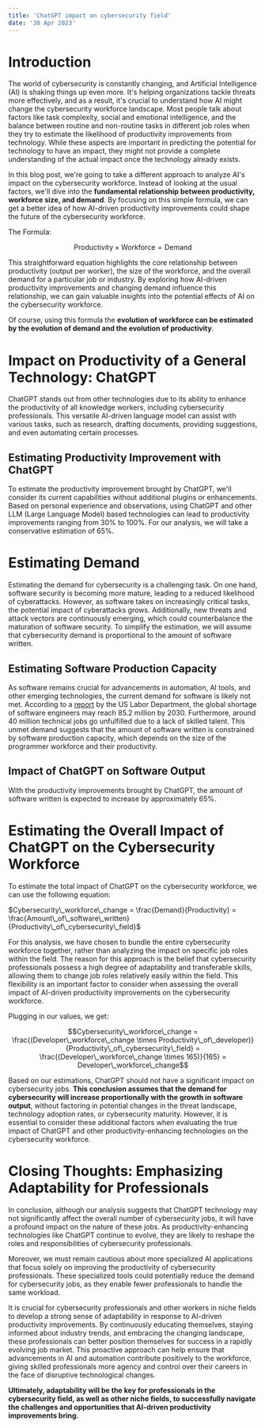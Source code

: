 ```yaml
---
title: 'ChatGPT impact on cybersecurity field'
date: '30 Apr 2023'
---
```


# Introduction
The world of cybersecurity is constantly changing, and Artificial Intelligence (AI) is shaking things up even more. It's helping organizations tackle threats more effectively, and as a result, it's crucial to understand how AI might change the cybersecurity workforce landscape. Most people talk about factors like task complexity, social and emotional intelligence, and the balance between routine and non-routine tasks in different job roles when they try to estimate the likelihood of productivity improvements from technology. While these aspects are important in predicting the potential for technology to have an impact, they might not provide a complete understanding of the actual impact once the technology already exists.

In this blog post, we're going to take a different approach to analyze AI's impact on the cybersecurity workforce. Instead of looking at the usual factors, we'll dive into the **fundamental relationship between productivity, workforce size, and demand**. By focusing on this simple formula, we can get a better idea of how AI-driven productivity improvements could shape the future of the cybersecurity workforce.

The Formula: 

$$\text{Productivity} \times \text{Workforce} = \text{Demand}$$


This straightforward equation highlights the core relationship between productivity (output per worker), the size of the workforce, and the overall demand for a particular job or industry. By exploring how AI-driven productivity improvements and changing demand influence this relationship, we can gain valuable insights into the potential effects of AI on the cybersecurity workforce.

Of course, using this formula the **evolution of workforce can be estimated by the evolution of demand and the evolution of productivity**.

# Impact on Productivity of a General Technology: ChatGPT

ChatGPT stands out from other technologies due to its ability to enhance the productivity of all knowledge workers, including cybersecurity professionals. This versatile AI-driven language model can assist with various tasks, such as research, drafting documents, providing suggestions, and even automating certain processes.

## Estimating Productivity Improvement with ChatGPT

To estimate the productivity improvement brought by ChatGPT, we'll consider its current capabilities without additional plugins or enhancements. Based on personal experience and observations, using ChatGPT and other LLM (Large Language Model) based technologies can lead to productivity improvements ranging from 30% to 100%. For our analysis, we will take a conservative estimation of 65%.

# Estimating Demand

Estimating the demand for cybersecurity is a challenging task. On one hand, software security is becoming more mature, leading to a reduced likelihood of cyberattacks. However, as software takes on increasingly critical tasks, the potential impact of cyberattacks grows. Additionally, new threats and attack vectors are continuously emerging, which could counterbalance the maturation of software security. To simplify the estimation, we will assume that cybersecurity demand is proportional to the amount of software written.

## Estimating Software Production Capacity

As software remains crucial for advancements in automation, AI tools, and other emerging technologies, the current demand for software is likely not met. According to a [report](https://codesubmit.io/blog/shortage-of-developers) by the US Labor Department, the global shortage of software engineers may reach 85.2 million by 2030. Furthermore, around 40 million technical jobs go unfulfilled due to a lack of skilled talent. This unmet demand suggests that the amount of software written is constrained by software production capacity, which depends on the size of the programmer workforce and their productivity.

## Impact of ChatGPT on Software Output

With the productivity improvements brought by ChatGPT, the amount of software written is expected to increase by approximately 65%.

# Estimating the Overall Impact of ChatGPT on the Cybersecurity Workforce

To estimate the total impact of ChatGPT on the cybersecurity workforce, we can use the following equation:

$Cybersecurity\_workforce\_change = \frac{Demand}{Productivity} = \frac{Amount\_of\_software\_written}{Productivity\_of\_cybersecurity\_field}$

For this analysis, we have chosen to bundle the entire cybersecurity workforce together, rather than analyzing the impact on specific job roles within the field. The reason for this approach is the belief that cybersecurity professionals possess a high degree of adaptability and transferable skills, allowing them to change job roles relatively easily within the field. This flexibility is an important factor to consider when assessing the overall impact of AI-driven productivity improvements on the cybersecurity workforce.

Plugging in our values, we get:

$$Cybersecurity\_workforce\_change = \frac{(Developer\_workforce\_change \times Productivity\_of\_developer)}{Productivity\_of\_cybersecurity\_field} = \frac{(Developer\_workforce\_change \times 165)}{165} = Developer\_workforce\_change$$

Based on our estimations, ChatGPT should not have a significant impact on cybersecurity jobs. **This conclusion assumes that the demand for cybersecurity will increase proportionally with the growth in software output**, without factoring in potential changes in the threat landscape, technology adoption rates, or cybersecurity maturity. However, it is essential to consider these additional factors when evaluating the true impact of ChatGPT and other productivity-enhancing technologies on the cybersecurity workforce.

# Closing Thoughts: Emphasizing Adaptability for Professionals

In conclusion, although our analysis suggests that ChatGPT technology may not significantly affect the overall number of cybersecurity jobs, it will have a profound impact on the nature of these jobs. As productivity-enhancing technologies like ChatGPT continue to evolve, they are likely to reshape the roles and responsibilities of cybersecurity professionals.

Moreover, we must remain cautious about more specialized AI applications that focus solely on improving the productivity of cybersecurity professionals. These specialized tools could potentially reduce the demand for cybersecurity jobs, as they enable fewer professionals to handle the same workload.

It is crucial for cybersecurity professionals and other workers in niche fields to develop a strong sense of adaptability in response to AI-driven productivity improvements. By continuously educating themselves, staying informed about industry trends, and embracing the changing landscape, these professionals can better position themselves for success in a rapidly evolving job market. This proactive approach can help ensure that advancements in AI and automation contribute positively to the workforce, giving skilled professionals more agency and control over their careers in the face of disruptive technological changes.

**Ultimately, adaptability will be the key for professionals in the cybersecurity field, as well as other niche fields, to successfully navigate the challenges and opportunities that AI-driven productivity improvements bring.**